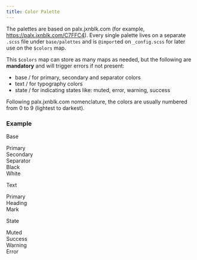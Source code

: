 ```yaml
---
title: Color Palette
---
```


The palettes are based on palx.jxnblk.com (for example, https://palx.jxnblk.com/C7FFC4). Every single palette lives on a separate `.scss` file under 
`base/palettes` and is `@import`ed on `_config.scss` for later use on the `$colors` map.

This `$colors` map can store as many maps as needed, but the following are **mandatory** and will trigger errors if not present:

- base / for primary, secondary and separator colors
- text / for typography colors
- state / for indicating states like: muted, error, warning, success

Following palx.jxnblk.com nomenclature, the colors are usually numbered from 0 to 9 (lightest to darkest).

### Example

<section>
	<p class="minititle">Base</p>
	<div class="grid grid--gutterless grid--small--2col grid--medium--6col grid--large--3col">
		<div class="grid-item p bg-base-primary">Primary</div>
		<div class="grid-item p bg-base-secondary" >Secondary</div>
		<div class="grid-item p bg-base-separator" >Separator</div>
		<div class="grid-item p bg-base-black" >Black</div>
		<div class="grid-item p bg-base-white" >White</div>
	</div>
</section>
<section>
	<p class="minititle">Text</p>
	<div class="grid grid--gutterless grid--small--2col grid--large--3col">
		<div class="grid-item p bg-text-primary">Primary</div>
		<div class="grid-item p bg-text-heading" >Heading</div>
		<div class="grid-item p bg-text-mark" >Mark</div>
	</div>
</section>
<section>
	<p class="minititle">State</p>
	<div class="grid grid--gutterless grid--small--2col grid--large--4col">
		<div class="grid-item p bg-state-muted">Muted</div>
		<div class="grid-item p bg-state-success" >Success</div>
		<div class="grid-item p bg-state-warning" >Warning</div>
		<div class="grid-item p bg-state-error" >Error</div>
	</div>
</section>